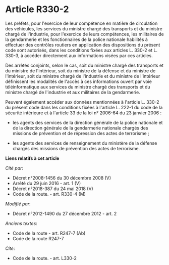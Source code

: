 # Article R330-2

Les préfets, pour l'exercice de leur compétence en matière de circulation des véhicules, les services du ministre chargé des
transports et du ministre chargé de l'industrie, pour l'exercice de leurs compétences, les militaires de la gendarmerie et
les fonctionnaires de la police nationale habilités à effectuer des contrôles routiers en application des dispositions du
présent code sont autorisés, dans les conditions fixées aux articles L. 330-2 et L. 330-3, à accéder directement aux
informations visées par ces articles. 

Des arrêtés conjoints, selon le cas, soit du ministre chargé des transports et du ministre de l'intérieur, soit du ministre
de la défense et du ministre de l'intérieur, soit du ministre chargé de l'industrie et du ministre de l'intérieur définissent
les modalités de l'accès à ces informations ouvert par voie téléinformatique aux services du ministre chargé des transports
et du ministre chargé de l'industrie et aux militaires de la gendarmerie. 

Peuvent également accéder aux données mentionnées à l'article L. 330-2 du présent code dans les conditions fixées à l'article
L. 222-1 du code de la sécurité intérieure et à l'article 33 de la loi n° 2006-64 du 23 janvier 2006 : 

- les agents des services de la direction générale de la police nationale et de la direction générale de la gendarmerie
nationale chargés des missions de prévention et de répression des actes de terrorisme ;

- les agents des services de renseignement du ministère de la défense chargés des missions de prévention des actes de
terrorisme.

**Liens relatifs à cet article**

_Cité par_:

  - Décret n°2008-1456 du 30 décembre 2008 (V)
  - Arrêté du 29 juin 2016 - art. 1 (V)
  - Décret n°2018-387 du 24 mai 2018 (V)
  - Code de la route. - art. R330-4 (M)

_Modifié par_:

  - Décret n°2012-1490 du 27 décembre 2012 - art. 2

_Anciens textes_:

  - Code de la route - art. R247-7 (Ab)
  - Code de la route R247-7

_Cite_:

  - Code de la route. - art. L330-2
